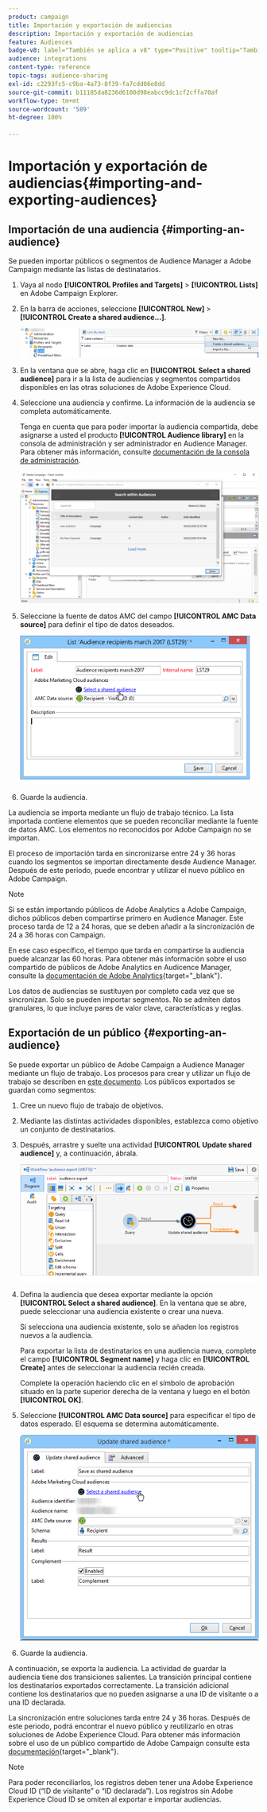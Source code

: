 ```yaml
---
product: campaign
title: Importación y exportación de audiencias
description: Importación y exportación de audiencias
feature: Audiences
badge-v8: label="También se aplica a v8" type="Positive" tooltip="También se aplica a Campaign v8"
audience: integrations
content-type: reference
topic-tags: audience-sharing
exl-id: c2293fc5-c9ba-4a73-8f39-fa7cdd06e8dd
source-git-commit: b11185da8236d6100d98eabcc9dc1cf2cffa70af
workflow-type: tm+mt
source-wordcount: '589'
ht-degree: 100%

---
```



# Importación y exportación de audiencias{#importing-and-exporting-audiences}



## Importación de una audiencia {#importing-an-audience}

Se pueden importar públicos o segmentos de Audience Manager a Adobe Campaign mediante las listas de destinatarios.

1. Vaya al nodo **[!UICONTROL Profiles and Targets]** > **[!UICONTROL Lists]** en Adobe Campaign Explorer.
1. En la barra de acciones, seleccione **[!UICONTROL New]** > **[!UICONTROL Create a shared audience...]**.

   ![](assets/aam_import_audience.png)

1. En la ventana que se abre, haga clic en **[!UICONTROL Select a shared audience]** para ir a la lista de audiencias y segmentos compartidos disponibles en las otras soluciones de Adobe Experience Cloud.
1. Seleccione una audiencia y confirme. La información de la audiencia se completa automáticamente.

   Tenga en cuenta que para poder importar la audiencia compartida, debe asignarse a usted el producto **[!UICONTROL Audience library]** en la consola de administración y ser administrador en Audience Manager. Para obtener más información, consulte [documentación de la consola de administración](https://helpx.adobe.com/es/enterprise/admin-guide.html).

   ![](assets/aam_import_audience_3.png)

1. Seleccione la fuente de datos AMC del campo **[!UICONTROL AMC Data source]** para definir el tipo de datos deseados.

   ![](assets/aam_import_audience_2.png)

1. Guarde la audiencia.

La audiencia se importa mediante un flujo de trabajo técnico. La lista importada contiene elementos que se pueden reconciliar mediante la fuente de datos AMC. Los elementos no reconocidos por Adobe Campaign no se importan.

El proceso de importación tarda en sincronizarse entre 24 y 36 horas cuando los segmentos se importan directamente desde Audience Manager. Después de este periodo, puede encontrar y utilizar el nuevo público en Adobe Campaign.

>[!NOTE]
>
>Si se están importando públicos de Adobe Analytics a Adobe Campaign, dichos públicos deben compartirse primero en Audience Manager. Este proceso tarda de 12 a 24 horas, que se deben añadir a la sincronización de 24 a 36 horas con Campaign.
>
>En ese caso específico, el tiempo que tarda en compartirse la audiencia puede alcanzar las 60 horas. Para obtener más información sobre el uso compartido de públicos de Adobe Analytics en Audicence Manager, consulte la [documentación de Adobe Analytics](https://experienceleague.adobe.com/docs/analytics/components/segmentation/segmentation-workflow/seg-publish.html?lang=es){target="_blank"}.

Los datos de audiencias se sustituyen por completo cada vez que se sincronizan. Solo se pueden importar segmentos. No se admiten datos granulares, lo que incluye pares de valor clave, características y reglas.

## Exportación de un público {#exporting-an-audience}

Se puede exportar un público de Adobe Campaign a Audience Manager mediante un flujo de trabajo. Los procesos para crear y utilizar un flujo de trabajo se describen en [este documento](../../workflow/using/building-a-workflow.md). Los públicos exportados se guardan como segmentos:

1. Cree un nuevo flujo de trabajo de objetivos.
1. Mediante las distintas actividades disponibles, establezca como objetivo un conjunto de destinatarios.
1. Después, arrastre y suelte una actividad **[!UICONTROL Update shared audience]** y, a continuación, ábrala.

   ![](assets/aam_export_example.png)

1. Defina la audiencia que desea exportar mediante la opción **[!UICONTROL Select a shared audience]**. En la ventana que se abre, puede seleccionar una audiencia existente o crear una nueva.

   Si selecciona una audiencia existente, solo se añaden los registros nuevos a la audiencia.

   Para exportar la lista de destinatarios en una audiencia nueva, complete el campo **[!UICONTROL Segment name]** y haga clic en **[!UICONTROL Create]** antes de seleccionar la audiencia recién creada.

   Complete la operación haciendo clic en el símbolo de aprobación situado en la parte superior derecha de la ventana y luego en el botón **[!UICONTROL OK]**.

1. Seleccione **[!UICONTROL AMC Data source]** para especificar el tipo de datos esperado. El esquema se determina automáticamente.

   ![](assets/aam_export_audience_activity.png)

1. Guarde la audiencia.

A continuación, se exporta la audiencia. La actividad de guardar la audiencia tiene dos transiciones salientes. La transición principal contiene los destinatarios exportados correctamente. La transición adicional contiene los destinatarios que no pueden asignarse a una ID de visitante o a una ID declarada.

La sincronización entre soluciones tarda entre 24 y 36 horas. Después de este periodo, podrá encontrar el nuevo público y reutilizarlo en otras soluciones de Adobe Experience Cloud. Para obtener más información sobre el uso de un público compartido de Adobe Campaign consulte esta [documentación](https://experienceleague.adobe.com/es/docs/core-services/interface/services/audiences/create){target="_blank"}.

>[!NOTE]
>
>Para poder reconciliarlos, los registros deben tener una Adobe Experience Cloud ID (“ID de visitante” o “ID declarada”). Los registros sin Adobe Experience Cloud ID se omiten al exportar e importar audiencias.
